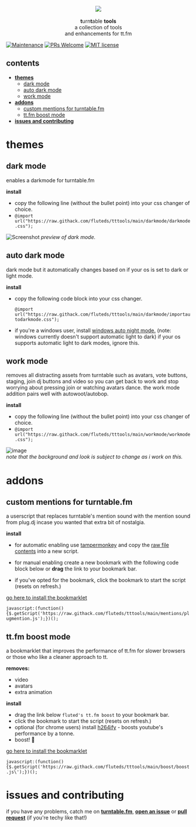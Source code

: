 <p align="center">
  <img src="https://s3.amazonaws.com/assets.turntable.fm/images/index/logo.png"/>
  <br>
  <br><b>t</b>urn<b>t</b>able <b>tools</b>
  <br>a collection of tools
  <br> and enhancements for tt.fm</br>
</p>

[![Maintenance](https://img.shields.io/badge/Maintained%3F-yes-green.svg)](https://GitHub.com/fluteds/tttools/graphs/commit-activity) [![PRs Welcome](https://img.shields.io/badge/PRs-welcome-brightgreen.svg?style=flat-square)](http://makeapullrequest.com) [![MIT license](https://img.shields.io/badge/License-MIT-blue.svg)](https://lbesson.mit-license.org/)

## **contents**

- [**themes**](#themes)
  - [dark mode](#dark-mode)
  - [auto dark mode](#auto-dark-mode)
  - [work mode](#work-mode)
- [**addons**](#addons)
  - [custom mentions for turntable.fm](#custom-mentions-for-turntablefm)
  - [tt.fm boost mode](#ttfm-boost-mode)
- [**issues and contributing**](#issues-and-contributing)

# **themes**

## dark mode

enables a darkmode for turntable.fm

**install**

- copy the following line (without the bullet point) into your css changer of choice.
- `@import url("https://raw.githack.com/fluteds/tttools/main/darkmode/darkmode.css");`

![Screenshot](https://user-images.githubusercontent.com/34608301/111393018-b6d8ea80-86af-11eb-87b3-b366abec39b2.png)
_preview of dark mode._

## auto dark mode

dark mode but it automatically changes based on if your os is set to dark or light mode.

**install**

- copy the following code block into your css changer.

  `@import url("https://raw.githack.com/fluteds/tttools/main/darkmode/importautodarkmode.css");`

- if you're a windows user, install [windows auto night mode.](https://github.com/Armin2208/Windows-Auto-Night-Mode/releases/tag/3.0) (note: windows currently doesn't support automatic light to dark) if your os supports automatic light to dark modes, ignore this.

## work mode

removes all distracting assets from turntable such as avatars, vote buttons, staging, join dj buttons and video so you can get back to work and stop worrying about pressing join or watching avatars dance. the work mode addition pairs well with autowoot/autobop.

**install**

- copy the following line (without the bullet point) into your css changer of choice.
- `@import url("https://raw.githack.com/fluteds/tttools/main/workmode/workmode.css");`

![image](https://cdn.discordapp.com/attachments/821424398342553670/823305995009785946/unknown.png)
<br> _note that the background and look is subject to change as i work on this._

# **addons**

## custom mentions for turntable.fm

a userscript that replaces turntable's mention sound with the mention sound from plug.dj incase you wanted that extra bit of nostalgia.

**install**

- for automatic enabling use [tampermonkey](https://chrome.google.com/webstore/detail/tampermonkey/dhdgffkkebhmkfjojejmpbldmpobfkfo) and copy the [raw file contents](https://raw.githubusercontent.com/fluteds/tttools/main/mentions/plugmention.js) into a new script.

- for manual enabling create a new bookmark with the following code block below or **drag** the link to your bookmark bar.
- if you've opted for the bookmark, click the bookmark to start the script (resets on refresh.)

[go here to install the bookmarklet](http://fluted.xyz/tttools/)

`javascript:(function(){$.getScript('https://raw.githack.com/fluteds/tttools/main/mentions/plugmention.js');})();`

## tt.fm boost mode

a bookmarklet that improves the performance of tt.fm for slower browsers or those who like a cleaner approach to tt.

**removes:**

- video
- avatars
- extra animation

**install**

- drag the link below `fluted's tt.fm boost` to your bookmark bar.
- click the bookmark to start the script (resets on refresh.)
- optional (for chrome users) install [h264ify](https://chrome.google.com/webstore/detail/h264ify/aleakchihdccplidncghkekgioiakgal) - boosts youtube's performance by a tonne.
- boost! 🚀

[go here to install the bookmarklet](http://fluted.xyz/tttools/)

`javascript:(function(){$.getScript('https://raw.githack.com/fluteds/tttools/main/boost/boost.js\');})();`

# **issues and contributing**

if you have any problems, catch me on [**turntable.fm**](https://ttstats.pinnacleofdestruction.net/user/6048fa3647b5e3001a8f7869), [**open an issue**](https://github.com/fluteds/tttools/issues?q=is%3Aissue+is%3Aopen+sort%3Aupdated-desc) or [**pull request**](http://makeapullrequest.com) (if you're techy like that!)
